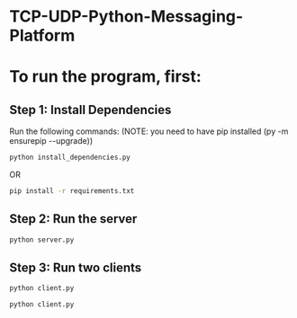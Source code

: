 # TCP-UDP-Python-Messaging-Platform

# To run the program, first:

## Step 1: Install Dependencies

Run the following commands: (NOTE: you need to have pip installed (py -m ensurepip --upgrade))

```bash
python install_dependencies.py
```

OR

```bash
pip install -r requirements.txt
```

## Step 2: Run the server

```bash
python server.py
```

## Step 3: Run two clients

```bash
python client.py
```

```bash
python client.py
```
